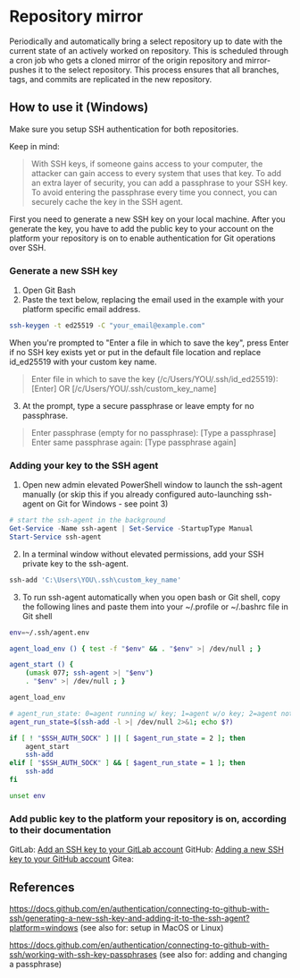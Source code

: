 # Repository mirror

Periodically and automatically bring a select repository up to date with the current state of an actively worked on repository. This is scheduled through a cron job who gets a cloned mirror of the origin repository and mirror-pushes it to the select repository. This process ensures that all branches, tags, and commits are replicated in the new repository.

## How to use it (Windows)
Make sure you setup SSH authentication for both repositories.

Keep in mind:
> With SSH keys, if someone gains access to your computer, the attacker can gain access to every system that uses that key. To add an extra layer of security, you can add a passphrase to your SSH key. To avoid entering the passphrase every time you connect, you can securely cache the key in the SSH agent.

First you need to generate a new SSH key on your local machine. 
After you generate the key, you have to add the public key to your account on the platform your repository is on to enable authentication for Git operations over SSH.

### Generate a new SSH key
1. Open Git Bash
2. Paste the text below, replacing the email used in the example with your platform specific email address.
```bash
ssh-keygen -t ed25519 -C "your_email@example.com"
```
When you're prompted to "Enter a file in which to save the key", press Enter if no SSH key exists yet or put in the default file location and replace id_ed25519 with your custom key name.

> Enter file in which to save the key (/c/Users/YOU/.ssh/id_ed25519): [Enter] OR [/c/Users/YOU/.ssh/custom_key_name]


3. At the prompt, type a secure passphrase or leave empty for no passphrase.
> Enter passphrase (empty for no passphrase): [Type a passphrase]
> Enter same passphrase again: [Type passphrase again]

### Adding your key to the SSH agent
1. Open new admin elevated PowerShell window to launch the ssh-agent manually (or skip this if you already configured auto-launching ssh-agent on Git for Windows - see point 3)

```powershell
# start the ssh-agent in the background
Get-Service -Name ssh-agent | Set-Service -StartupType Manual
Start-Service ssh-agent
```

2. In a terminal window without elevated permissions, add your SSH private key to the ssh-agent.

```powershell
ssh-add 'C:\Users\YOU\.ssh\custom_key_name'
```

3. To run ssh-agent automatically when you open bash or Git shell, copy the following lines and paste them into your ~/.profile or ~/.bashrc file in Git shell
```bash
env=~/.ssh/agent.env

agent_load_env () { test -f "$env" && . "$env" >| /dev/null ; }

agent_start () {
    (umask 077; ssh-agent >| "$env")
    . "$env" >| /dev/null ; }

agent_load_env

# agent_run_state: 0=agent running w/ key; 1=agent w/o key; 2=agent not running
agent_run_state=$(ssh-add -l >| /dev/null 2>&1; echo $?)

if [ ! "$SSH_AUTH_SOCK" ] || [ $agent_run_state = 2 ]; then
    agent_start
    ssh-add
elif [ "$SSH_AUTH_SOCK" ] && [ $agent_run_state = 1 ]; then
    ssh-add
fi

unset env
```

### Add public key to the platform your repository is on, according to their documentation

GitLab: [Add an SSH key to your GitLab account](https://docs.gitlab.com/user/ssh/#add-an-ssh-key-to-your-gitlab-account)
GitHub: [Adding a new SSH key to your GitHub account](https://docs.github.com/en/authentication/connecting-to-github-with-ssh/adding-a-new-ssh-key-to-your-github-account)
Gitea: 

## References
https://docs.github.com/en/authentication/connecting-to-github-with-ssh/generating-a-new-ssh-key-and-adding-it-to-the-ssh-agent?platform=windows (see also for: setup in MacOS or Linux)

https://docs.github.com/en/authentication/connecting-to-github-with-ssh/working-with-ssh-key-passphrases (see also for: adding and changing a passphrase)
